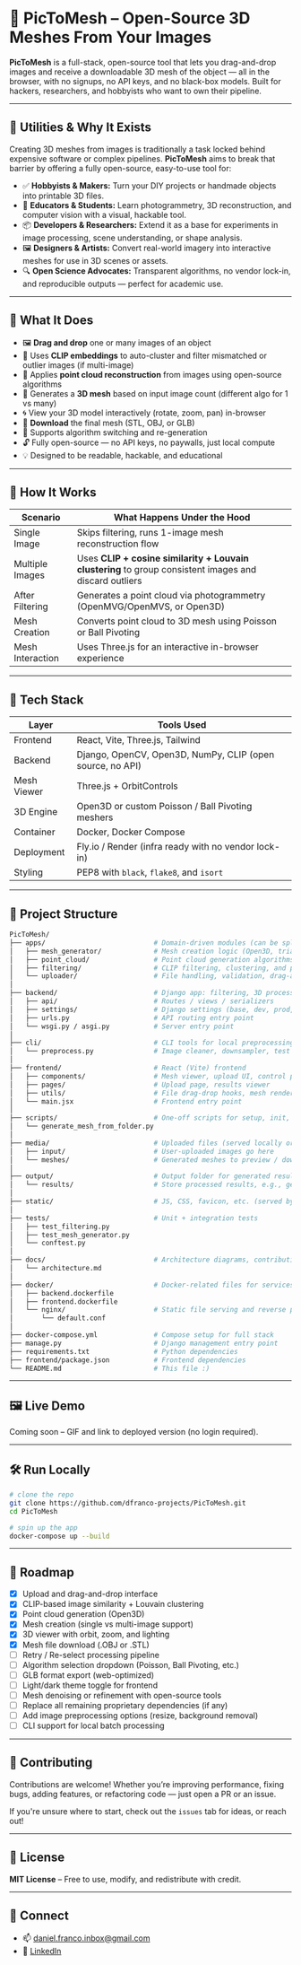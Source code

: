 # 📸 PicToMesh – Open-Source 3D Meshes From Your Images

**PicToMesh** is a full-stack, open-source tool that lets you drag-and-drop images and receive a downloadable 3D mesh of the object — all in the browser, with no signups, no API keys, and no black-box models. Built for hackers, researchers, and hobbyists who want to own their pipeline.

---

## 🎯 Utilities & Why It Exists

Creating 3D meshes from images is traditionally a task locked behind expensive software or complex pipelines. **PicToMesh** aims to break that barrier by offering a fully open-source, easy-to-use tool for:

- ✅ **Hobbyists & Makers:** Turn your DIY projects or handmade objects into printable 3D files.
- 🏫 **Educators & Students:** Learn photogrammetry, 3D reconstruction, and computer vision with a visual, hackable tool.
- 📦 **Developers & Researchers:** Extend it as a base for experiments in image processing, scene understanding, or shape analysis.
- 🖼️ **Designers & Artists:** Convert real-world imagery into interactive meshes for use in 3D scenes or assets.
- 🔍 **Open Science Advocates:** Transparent algorithms, no vendor lock-in, and reproducible outputs — perfect for academic use.

---

## 🚀 What It Does

- 🖼️ **Drag and drop** one or many images of an object
- 🧠 Uses **CLIP embeddings** to auto-cluster and filter mismatched or outlier images (if multi-image)
- 🔎 Applies **point cloud reconstruction** from images using open-source algorithms
- 🧱 Generates a **3D mesh** based on input image count (different algo for 1 vs many)
- 🌀 View your 3D model interactively (rotate, zoom, pan) in-browser
- 💾 **Download** the final mesh (STL, OBJ, or GLB)
- 🔁 Supports algorithm switching and re-generation
- 🔓 Fully open-source — no API keys, no paywalls, just local compute
- 💡 Designed to be readable, hackable, and educational

---

## 🧠 How It Works

| Scenario         | What Happens Under the Hood                             |
|------------------|----------------------------------------------------------|
| Single Image     | Skips filtering, runs 1-image mesh reconstruction flow  |
| Multiple Images  | Uses **CLIP + cosine similarity + Louvain clustering** to group consistent images and discard outliers |
| After Filtering  | Generates a point cloud via photogrammetry (OpenMVG/OpenMVS, or Open3D) |
| Mesh Creation    | Converts point cloud to 3D mesh using Poisson or Ball Pivoting |
| Mesh Interaction | Uses Three.js for an interactive in-browser experience  |

---

## 🧰 Tech Stack

| Layer         | Tools Used                                                  |
|---------------|-------------------------------------------------------------|
| Frontend      | React, Vite, Three.js, Tailwind                             |
| Backend       | Django, OpenCV, Open3D, NumPy, CLIP (open source, no API)   |
| Mesh Viewer   | Three.js + OrbitControls                                    |
| 3D Engine     | Open3D or custom Poisson / Ball Pivoting meshers           |
| Container     | Docker, Docker Compose                                     |
| Deployment    | Fly.io / Render (infra ready with no vendor lock-in)       |
| Styling       | PEP8 with `black`, `flake8`, and `isort`                   |

---

## 📁 Project Structure

```bash
PicToMesh/
├── apps/                           # Domain-driven modules (can be split further)
│   ├── mesh_generator/             # Mesh creation logic (Open3D, triangulation, etc.)
│   ├── point_cloud/                # Point cloud generation algorithms
│   ├── filtering/                  # CLIP filtering, clustering, and preprocessing
│   └── uploader/                   # File handling, validation, drag-and-drop logic
│
├── backend/                        # Django app: filtering, 3D processing, mesh export
│   ├── api/                        # Routes / views / serializers
│   ├── settings/                   # Django settings (base, dev, prod, etc.)
│   ├── urls.py                     # API routing entry point
│   └── wsgi.py / asgi.py           # Server entry point
│
├── cli/                            # CLI tools for local preprocessing or batch jobs
│   └── preprocess.py               # Image cleaner, downsampler, test image prep
│
├── frontend/                       # React (Vite) frontend
│   ├── components/                 # Mesh viewer, upload UI, control panels
│   ├── pages/                      # Upload page, results viewer
│   ├── utils/                      # File drag-drop hooks, mesh render logic
│   └── main.jsx                    # Frontend entry point
│
├── scripts/                        # One-off scripts for setup, init, or testing
│   └── generate_mesh_from_folder.py
│
├── media/                          # Uploaded files (served locally or via nginx)
│   ├── input/                      # User-uploaded images go here
│   └── meshes/                     # Generated meshes to preview / download
│
├── output/                         # Output folder for generated results (e.g., meshes, processed data)
│   └── results/                    # Store processed results, e.g., generated meshes
│
├── static/                         # JS, CSS, favicon, etc. (served by Django or nginx)
│
├── tests/                          # Unit + integration tests
│   ├── test_filtering.py
│   ├── test_mesh_generator.py
│   └── conftest.py
│
├── docs/                           # Architecture diagrams, contribution guides, etc.
│   └── architecture.md
│
├── docker/                         # Docker-related files for services
│   ├── backend.dockerfile
│   ├── frontend.dockerfile
│   └── nginx/                      # Static file serving and reverse proxy config
│       └── default.conf
│
├── docker-compose.yml              # Compose setup for full stack
├── manage.py                       # Django management entry point
├── requirements.txt                # Python dependencies
├── frontend/package.json           # Frontend dependencies
└── README.md                       # This file :)
```

---

## 🖼️ Live Demo

Coming soon – GIF and link to deployed version (no login required).

---

## 🛠️ Run Locally

```bash
# clone the repo
git clone https://github.com/dfranco-projects/PicToMesh.git
cd PicToMesh

# spin up the app
docker-compose up --build

```
---

## 🧪 Roadmap

- [x] Upload and drag-and-drop interface
- [x] CLIP-based image similarity + Louvain clustering
- [x] Point cloud generation (Open3D)
- [x] Mesh creation (single vs multi-image support)
- [x] 3D viewer with orbit, zoom, and lighting
- [x] Mesh file download (.OBJ or .STL)
- [ ] Retry / Re-select processing pipeline
- [ ] Algorithm selection dropdown (Poisson, Ball Pivoting, etc.)
- [ ] GLB format export (web-optimized)
- [ ] Light/dark theme toggle for frontend
- [ ] Mesh denoising or refinement with open-source tools
- [ ] Replace all remaining proprietary dependencies (if any)
- [ ] Add image preprocessing options (resize, background removal)
- [ ] CLI support for local batch processing

---

## 🤝 Contributing

Contributions are welcome! Whether you’re improving performance, fixing bugs, adding features, or refactoring code — just open a PR or an issue.

If you're unsure where to start, check out the `issues` tab for ideas, or reach out!

---

## 📜 License

**MIT License** – Free to use, modify, and redistribute with credit.

---

## 💬 Connect

- 📫 [daniel.franco.inbox@gmail.com](mailto:daniel.franco.inbox@gmail.com)  
- 💼 [LinkedIn](https://www.linkedin.com/in/daniel-abrantes-franco/)